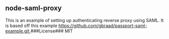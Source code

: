 node-saml-proxy
---
This is an example of setting up authenticating reverse proxy using SAML.
It is based off this example [https://github.com/gbraad/passport-saml-example.git
](https://github.com/gbraad/passport-saml-example.git)
###License###
MIT